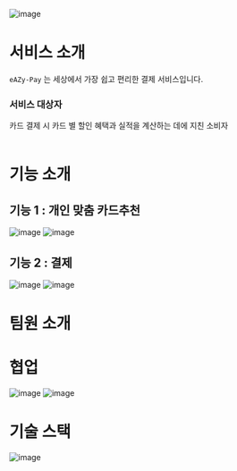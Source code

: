 ![image](https://github.com/eAZy-Pay/.github/assets/75118893/3ea8d2c6-5d6c-462b-8ebc-4c7ce52de326)
# 서비스 소개
`eAZy-Pay` 는 세상에서 가장 쉽고 편리한 결제 서비스입니다.
### 서비스 대상자
카드 결제 시 카드 별 할인 혜택과 실적을 계산하는 데에 지친 소비자
<br>
<br>

# 기능 소개
## 기능 1 : 개인 맞춤 카드추천
![image](https://github.com/eAZy-Pay/.github/assets/75118893/00d406c3-5999-4cac-a91c-bb42bb2bb019)
![image](https://github.com/eAZy-Pay/.github/assets/75118893/e24d1d69-0b0a-42b8-a9bd-2aed78afa4c2)


## 기능 2 : 결제
![image](https://github.com/eAZy-Pay/.github/assets/75118893/f00cc251-0903-4400-8d58-01fe9a40d966)
![image](https://github.com/eAZy-Pay/.github/assets/75118893/b4b5bed9-2c1b-4b6f-b781-2870b38387cc)

# 팀원 소개
# 협업
![image](https://github.com/eAZy-Pay/.github/assets/75118893/1a469eb6-7543-40b0-a7f2-1bd485d83453)
![image](https://github.com/eAZy-Pay/.github/assets/75118893/d4b64256-0923-47f0-961c-f95761f6bb9a)


# 기술 스택
![image](https://github.com/eAZy-Pay/.github/assets/75118893/1e903d39-bb0b-4b2a-8cce-48ff1ed74281)
